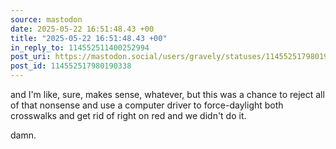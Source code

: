```yaml
---
source: mastodon
date: 2025-05-22 16:51:48.43 +00
title: "2025-05-22 16:51:48.43 +00"
in_reply_to: 114552511400252994
post_uri: https://mastodon.social/users/gravely/statuses/114552517980190338
post_id: 114552517980190338
---
```

and I'm like, sure, makes sense, whatever, but this was a chance to reject all of that nonsense and use a computer driver to force-daylight both crosswalks and get rid of right on red and we didn't do it.

damn.


